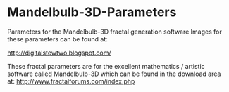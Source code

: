 # Mandelbulb-3D-Parameters
Parameters for the Mandelbulb-3D fractal generation software
Images for these parameters can be found at:

http://digitalstewtwo.blogspot.com/

These fractal parameters are for the excellent mathematics / artistic software called Mandelbulb-3D which can be found in the download area at: http://www.fractalforums.com/index.php

